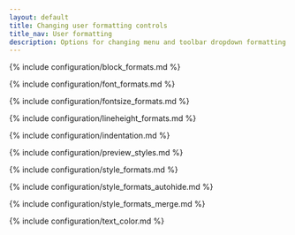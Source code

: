 ```yaml
---
layout: default
title: Changing user formatting controls
title_nav: User formatting
description: Options for changing menu and toolbar dropdown formatting options available to users.
---
```


{% include configuration/block_formats.md %}

{% include configuration/font_formats.md %}

{% include configuration/fontsize_formats.md %}

{% include configuration/lineheight_formats.md %}

{% include configuration/indentation.md %}

{% include configuration/preview_styles.md %}

{% include configuration/style_formats.md %}

{% include configuration/style_formats_autohide.md %}

{% include configuration/style_formats_merge.md %}

{% include configuration/text_color.md %}